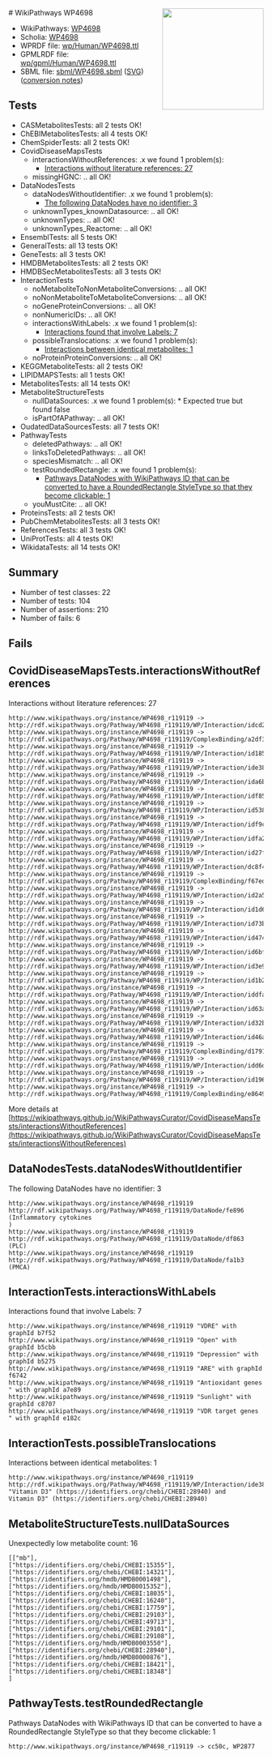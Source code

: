 <img style="float: right; width: 200px" src="../logo.png" />
# WikiPathways WP4698

* WikiPathways: [WP4698](https://identifiers.org/wikipathways:WP4698)
* Scholia: [WP4698](https://scholia.toolforge.org/wikipathways/WP4698)
* WPRDF file: [wp/Human/WP4698.ttl](../wp/Human/WP4698.ttl)
* GPMLRDF file: [wp/gpml/Human/WP4698.ttl](../wp/gpml/Human/WP4698.ttl)
* SBML file: [sbml/WP4698.sbml](../sbml/WP4698.sbml) ([SVG](../sbml/WP4698.svg)) ([conversion notes](../sbml/WP4698.txt))

## Tests
* CASMetabolitesTests: all 2 tests OK!
* ChEBIMetabolitesTests: all 4 tests OK!
* ChemSpiderTests: all 2 tests OK!
* CovidDiseaseMapsTests
    * interactionsWithoutReferences: .x we found 1 problem(s):
        * [Interactions without literature references: 27](#9701cd07)
    * missingHGNC: .. all OK!
* DataNodesTests
    * dataNodesWithoutIdentifier: .x we found 1 problem(s):
        * [The following DataNodes have no identifier: 3](#d2d32fa2)
    * unknownTypes_knownDatasource: .. all OK!
    * unknownTypes: .. all OK!
    * unknownTypes_Reactome: .. all OK!
* EnsemblTests: all 5 tests OK!
* GeneralTests: all 13 tests OK!
* GeneTests: all 3 tests OK!
* HMDBMetabolitesTests: all 2 tests OK!
* HMDBSecMetabolitesTests: all 3 tests OK!
* InteractionTests
    * noMetaboliteToNonMetaboliteConversions: .. all OK!
    * noNonMetaboliteToMetaboliteConversions: .. all OK!
    * noGeneProteinConversions: .. all OK!
    * nonNumericIDs: .. all OK!
    * interactionsWithLabels: .x we found 1 problem(s):
        * [Interactions found that involve Labels: 7](#630d267e)
    * possibleTranslocations: .x we found 1 problem(s):
        * [Interactions between identical metabolites: 1](#d59038c4)
    * noProteinProteinConversions: .. all OK!
* KEGGMetaboliteTests: all 2 tests OK!
* LIPIDMAPSTests: all 1 tests OK!
* MetabolitesTests: all 14 tests OK!
* MetaboliteStructureTests
    * nullDataSources: .x we found 1 problem(s):
            * Expected true but found false
    * isPartOfAPathway: .. all OK!
* OudatedDataSourcesTests: all 7 tests OK!
* PathwayTests
    * deletedPathways: .. all OK!
    * linksToDeletedPathways: .. all OK!
    * speciesMismatch: .. all OK!
    * testRoundedRectangle: .x we found 1 problem(s):
        * [Pathways DataNodes with WikiPathways ID that can be converted to have a RoundedRectangle StyleType so that they become clickable: 1](#9fbad3cb)
    * youMustCite: .. all OK!
* ProteinsTests: all 2 tests OK!
* PubChemMetabolitesTests: all 3 tests OK!
* ReferencesTests: all 3 tests OK!
* UniProtTests: all 4 tests OK!
* WikidataTests: all 14 tests OK!


## Summary

* Number of test classes: 22
* Number of tests: 104
* Number of assertions: 210
* Number of fails: 6

## Fails

<a name="9701cd07" />

## CovidDiseaseMapsTests.interactionsWithoutReferences

Interactions without literature references: 27
```
http://www.wikipathways.org/instance/WP4698_r119119 -> http://rdf.wikipathways.org/Pathway/WP4698_r119119/WP/Interaction/idcd2de5ca
http://www.wikipathways.org/instance/WP4698_r119119 -> http://rdf.wikipathways.org/Pathway/WP4698_r119119/ComplexBinding/a2df3
http://www.wikipathways.org/instance/WP4698_r119119 -> http://rdf.wikipathways.org/Pathway/WP4698_r119119/WP/Interaction/id185b182
http://www.wikipathways.org/instance/WP4698_r119119 -> http://rdf.wikipathways.org/Pathway/WP4698_r119119/WP/Interaction/ide38899bd
http://www.wikipathways.org/instance/WP4698_r119119 -> http://rdf.wikipathways.org/Pathway/WP4698_r119119/WP/Interaction/ida6bcc3fc
http://www.wikipathways.org/instance/WP4698_r119119 -> http://rdf.wikipathways.org/Pathway/WP4698_r119119/WP/Interaction/idf857d17
http://www.wikipathways.org/instance/WP4698_r119119 -> http://rdf.wikipathways.org/Pathway/WP4698_r119119/WP/Interaction/id538aa9b4
http://www.wikipathways.org/instance/WP4698_r119119 -> http://rdf.wikipathways.org/Pathway/WP4698_r119119/WP/Interaction/idf9cb2840
http://www.wikipathways.org/instance/WP4698_r119119 -> http://rdf.wikipathways.org/Pathway/WP4698_r119119/WP/Interaction/idfa2eae8e
http://www.wikipathways.org/instance/WP4698_r119119 -> http://rdf.wikipathways.org/Pathway/WP4698_r119119/WP/Interaction/id27fe36d9
http://www.wikipathways.org/instance/WP4698_r119119 -> http://rdf.wikipathways.org/Pathway/WP4698_r119119/WP/Interaction/dc8f4
http://www.wikipathways.org/instance/WP4698_r119119 -> http://rdf.wikipathways.org/Pathway/WP4698_r119119/ComplexBinding/f67ed
http://www.wikipathways.org/instance/WP4698_r119119 -> http://rdf.wikipathways.org/Pathway/WP4698_r119119/WP/Interaction/id2a50e5fc
http://www.wikipathways.org/instance/WP4698_r119119 -> http://rdf.wikipathways.org/Pathway/WP4698_r119119/WP/Interaction/id1d6044cc
http://www.wikipathways.org/instance/WP4698_r119119 -> http://rdf.wikipathways.org/Pathway/WP4698_r119119/WP/Interaction/id73bdd837
http://www.wikipathways.org/instance/WP4698_r119119 -> http://rdf.wikipathways.org/Pathway/WP4698_r119119/WP/Interaction/id4743b9fc
http://www.wikipathways.org/instance/WP4698_r119119 -> http://rdf.wikipathways.org/Pathway/WP4698_r119119/WP/Interaction/id6bf6659f
http://www.wikipathways.org/instance/WP4698_r119119 -> http://rdf.wikipathways.org/Pathway/WP4698_r119119/WP/Interaction/id3e9c85a6
http://www.wikipathways.org/instance/WP4698_r119119 -> http://rdf.wikipathways.org/Pathway/WP4698_r119119/WP/Interaction/id1b2c08a
http://www.wikipathways.org/instance/WP4698_r119119 -> http://rdf.wikipathways.org/Pathway/WP4698_r119119/WP/Interaction/iddfa5dca4
http://www.wikipathways.org/instance/WP4698_r119119 -> http://rdf.wikipathways.org/Pathway/WP4698_r119119/WP/Interaction/id63a12ba2
http://www.wikipathways.org/instance/WP4698_r119119 -> http://rdf.wikipathways.org/Pathway/WP4698_r119119/WP/Interaction/id32bdc1df
http://www.wikipathways.org/instance/WP4698_r119119 -> http://rdf.wikipathways.org/Pathway/WP4698_r119119/WP/Interaction/id46ab7ec4
http://www.wikipathways.org/instance/WP4698_r119119 -> http://rdf.wikipathways.org/Pathway/WP4698_r119119/ComplexBinding/d1791
http://www.wikipathways.org/instance/WP4698_r119119 -> http://rdf.wikipathways.org/Pathway/WP4698_r119119/WP/Interaction/idd6d881a5
http://www.wikipathways.org/instance/WP4698_r119119 -> http://rdf.wikipathways.org/Pathway/WP4698_r119119/WP/Interaction/id1963321f
http://www.wikipathways.org/instance/WP4698_r119119 -> http://rdf.wikipathways.org/Pathway/WP4698_r119119/ComplexBinding/e8649
```

More details at [https://wikipathways.github.io/WikiPathwaysCurator/CovidDiseaseMapsTests/interactionsWithoutReferences](https://wikipathways.github.io/WikiPathwaysCurator/CovidDiseaseMapsTests/interactionsWithoutReferences)

<a name="d2d32fa2" />

## DataNodesTests.dataNodesWithoutIdentifier

The following DataNodes have no identifier: 3
```
http://www.wikipathways.org/instance/WP4698_r119119 http://rdf.wikipathways.org/Pathway/WP4698_r119119/DataNode/fe896 (Inflammatory cytokines
)
http://www.wikipathways.org/instance/WP4698_r119119 http://rdf.wikipathways.org/Pathway/WP4698_r119119/DataNode/df863 (PLC)
http://www.wikipathways.org/instance/WP4698_r119119 http://rdf.wikipathways.org/Pathway/WP4698_r119119/DataNode/fa1b3 (PMCA)
```

<a name="630d267e" />

## InteractionTests.interactionsWithLabels

Interactions found that involve Labels: 7
```
http://www.wikipathways.org/instance/WP4698_r119119 "VDRE" with graphId b7f52
http://www.wikipathways.org/instance/WP4698_r119119 "Open" with graphId b5cbb
http://www.wikipathways.org/instance/WP4698_r119119 "Depression" with graphId b5275
http://www.wikipathways.org/instance/WP4698_r119119 "ARE" with graphId f6742
http://www.wikipathways.org/instance/WP4698_r119119 "Antioxidant genes
" with graphId a7e89
http://www.wikipathways.org/instance/WP4698_r119119 "Sunlight" with graphId c8707
http://www.wikipathways.org/instance/WP4698_r119119 "VDR target genes
" with graphId e182c
```

<a name="d59038c4" />

## InteractionTests.possibleTranslocations

Interactions between identical metabolites: 1
```
http://www.wikipathways.org/instance/WP4698_r119119 http://rdf.wikipathways.org/Pathway/WP4698_r119119/WP/Interaction/ide38899bd "Vitamin D3" (https://identifiers.org/chebi/CHEBI:28940) and 
Vitamin D3" (https://identifiers.org/chebi/CHEBI:28940)
```

<a name="9190418f" />

## MetaboliteStructureTests.nullDataSources

Unexpectedly low metabolite count: 16
```
[["mb"],
["https://identifiers.org/chebi/CHEBI:15355"],
["https://identifiers.org/chebi/CHEBI:14321"],
["https://identifiers.org/hmdb/HMDB0001498"],
["https://identifiers.org/hmdb/HMDB0015352"],
["https://identifiers.org/chebi/CHEBI:18035"],
["https://identifiers.org/chebi/CHEBI:16240"],
["https://identifiers.org/chebi/CHEBI:17759"],
["https://identifiers.org/chebi/CHEBI:29103"],
["https://identifiers.org/chebi/CHEBI:49713"],
["https://identifiers.org/chebi/CHEBI:29101"],
["https://identifiers.org/chebi/CHEBI:29108"],
["https://identifiers.org/hmdb/HMDB0003550"],
["https://identifiers.org/chebi/CHEBI:28940"],
["https://identifiers.org/hmdb/HMDB0000876"],
["https://identifiers.org/chebi/CHEBI:18421"],
["https://identifiers.org/chebi/CHEBI:18348"]
]
```

<a name="9fbad3cb" />

## PathwayTests.testRoundedRectangle

Pathways DataNodes with WikiPathways ID that can be converted to have a RoundedRectangle StyleType so that they become clickable: 1
```
http://www.wikipathways.org/instance/WP4698_r119119 -> cc50c, WP2877
 ```

